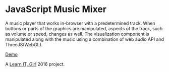 # JavaScript Music Mixer

A music player that works in-browser with a predetermined track. When buttons or parts of the graphics are manipulated, aspects of the track, such as volume or speed, changes as well. The visualization component is manipulated along with the music using a combination of web audio API and ThreeJS(WebGL).

[Demo](https://amusejsmixer.appspot.com/)  

A [Learn IT, Girl](https://www.learnitgirl.com) 2016 project. 